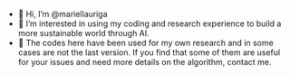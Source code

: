 - 👋 Hi, I’m @mariellauriga
- 👀 I’m interested in using my coding and research experience to build a more sustainable world through AI.
- 🌱 The codes here have been used for my own research and in some cases are not the last version. 
If you find that some of them are useful for your issues and need more details on the algorithm, contact me. 

<!---
mariellauriga/mariellauriga is a ✨ special ✨ repository because its `README.md` (this file) appears on your GitHub profile.
You can click the Preview link to take a look at your changes.
--->
